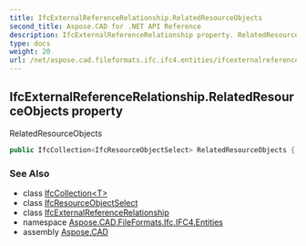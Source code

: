 ```yaml
---
title: IfcExternalReferenceRelationship.RelatedResourceObjects
second_title: Aspose.CAD for .NET API Reference
description: IfcExternalReferenceRelationship property. RelatedResourceObjects
type: docs
weight: 20
url: /net/aspose.cad.fileformats.ifc.ifc4.entities/ifcexternalreferencerelationship/relatedresourceobjects/
---
```

## IfcExternalReferenceRelationship.RelatedResourceObjects property

RelatedResourceObjects

```csharp
public IfcCollection<IfcResourceObjectSelect> RelatedResourceObjects { get; set; }
```

### See Also

* class [IfcCollection&lt;T&gt;](../../../aspose.cad.fileformats.ifc/ifccollection-1/)
* class [IfcResourceObjectSelect](../../../aspose.cad.fileformats.ifc.ifc4.types/ifcresourceobjectselect/)
* class [IfcExternalReferenceRelationship](../)
* namespace [Aspose.CAD.FileFormats.Ifc.IFC4.Entities](../../ifcexternalreferencerelationship/)
* assembly [Aspose.CAD](../../../)


